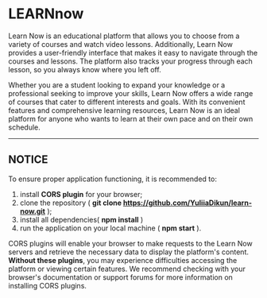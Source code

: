 # LEARNnow

Learn Now is an educational platform that allows you to choose from a variety of courses and watch video lessons. Additionally, Learn Now provides a user-friendly interface that makes it easy to navigate through the courses and lessons. The platform also tracks your progress through each lesson, so you always know where you left off.

Whether you are a student looking to expand your knowledge or a professional seeking to improve your skills, Learn Now offers a wide range of courses that cater to different interests and goals. With its convenient features and comprehensive learning resources, Learn Now is an ideal platform for anyone who wants to learn at their own pace and on their own schedule.

---

## NOTICE
To ensure proper application functioning, it is recommended to: 
1. install **CORS plugin** for your browser;
2. clone the repository ( **git clone https://github.com/YuliiaDikun/learn-now.git** );
3. install all dependencies( **npm install** )
4. run the application on your local machine ( **npm start** ).

CORS plugins will enable your browser to make requests to the Learn Now servers and retrieve the necessary data to display the platform's content. **Without these plugins**, you may experience difficulties accessing the platform or viewing certain features. We recommend checking with your browser's documentation or support forums for more information on installing CORS plugins.
